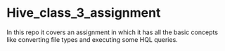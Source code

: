 # Hive_class_3_assignment

In this repo it covers an assignment in which it has all the basic concepts like converting file types and executing some HQL queries.
